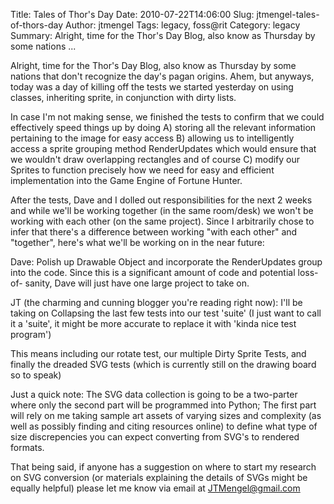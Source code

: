 Title: Tales of Thor's Day
Date: 2010-07-22T14:06:00
Slug: jtmengel-tales-of-thors-day
Author: jtmengel
Tags: legacy, foss@rit
Category: legacy
Summary: Alright, time for the Thor's Day Blog, also know as Thursday by some nations ... 

Alright, time for the Thor's Day Blog, also know as Thursday by some nations
that don't recognize the day's pagan origins. Ahem, but anyways, today was a
day of killing off the tests we started yesterday on using classes, inheriting
sprite, in conjunction with dirty lists.

In case I'm not making sense, we finished the tests to confirm that we could
effectively speed things up by doing A) storing all the relevant information
pertaining to the image for easy access B) allowing us to intelligently access
a sprite grouping method RenderUpdates which would ensure that we wouldn't
draw overlapping rectangles and of course C) modify our Sprites to function
precisely how we need for easy and efficient implementation into the Game
Engine of Fortune Hunter.

After the tests, Dave and I dolled out responsibilities for the next 2 weeks
and while we'll be working together (in the same room/desk) we won't be
working with each other (on the same project). Since I arbitrarily chose to
infer that there's a difference between working "with each other" and
"together", here's what we'll be working on in the near future:

Dave: Polish up Drawable Object and incorporate the RenderUpdates group into
the code. Since this is a significant amount of code and potential loss-of-
sanity, Dave will just have one large project to take on.

JT (the charming and cunning blogger you're reading right now): I'll be taking
on Collapsing the last few tests into our test 'suite' (I just want to call it
a 'suite', it might be more accurate to replace it with 'kinda nice test
program')

This means including our rotate test, our multiple Dirty Sprite Tests, and
finally the dreaded SVG tests (which is currently still on the drawing board
so to speak)

Just a quick note: The SVG data collection is going to be a two-parter where
only the second part will be programmed into Python; The first part will rely
on me taking sample art assets of varying sizes and complexity (as well as
possibly finding and citing resources online) to define what type of size
discrepencies you can expect converting from SVG's to rendered formats.

That being said, if anyone has a suggestion on where to start my research on
SVG conversion (or materials explaining the details of SVGs might be equally
helpful) please let me know via email at
[JTMengel@gmail.com](mailto:JTMengel@gmail.com)

